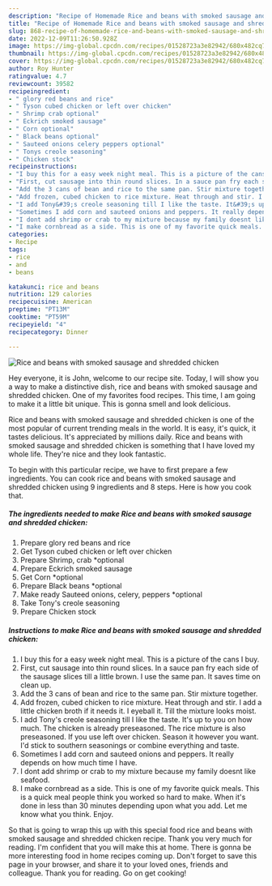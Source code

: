 ```yaml
---
description: "Recipe of Homemade Rice and beans with smoked sausage and shredded chicken"
title: "Recipe of Homemade Rice and beans with smoked sausage and shredded chicken"
slug: 868-recipe-of-homemade-rice-and-beans-with-smoked-sausage-and-shredded-chicken
date: 2022-12-09T11:26:50.928Z
image: https://img-global.cpcdn.com/recipes/01528723a3e82942/680x482cq70/rice-and-beans-with-smoked-sausage-and-shredded-chicken-recipe-main-photo.jpg
thumbnail: https://img-global.cpcdn.com/recipes/01528723a3e82942/680x482cq70/rice-and-beans-with-smoked-sausage-and-shredded-chicken-recipe-main-photo.jpg
cover: https://img-global.cpcdn.com/recipes/01528723a3e82942/680x482cq70/rice-and-beans-with-smoked-sausage-and-shredded-chicken-recipe-main-photo.jpg
author: Roy Hunter
ratingvalue: 4.7
reviewcount: 39582
recipeingredient:
- " glory red beans and rice"
- " Tyson cubed chicken or left over chicken"
- " Shrimp crab optional"
- " Eckrich smoked sausage"
- " Corn optional"
- " Black beans optional"
- " Sauteed onions celery peppers optional"
- " Tonys creole seasoning"
- " Chicken stock"
recipeinstructions:
- "I buy this for a easy week night meal. This is a picture of the cans I buy."
- "First, cut sausage into thin round slices. In a sauce pan fry each side of the sausage slices till a little brown. I use the same pan. It saves time on clean up."
- "Add the 3 cans of bean and rice to the same pan. Stir mixture together."
- "Add frozen, cubed chicken to rice mixture. Heat through and stir. I add a little chicken broth if it needs it. I eyeball it. Till the mixture looks moist."
- "I add Tony&#39;s creole seasoning till I like the taste. It&#39;s up to you on how much. The chicken is already preseasoned. The rice mixture is also preseasoned. If you use left over chicken. Season it however you want. I&#39;d stick to southern seasonings or combine everything and taste."
- "Sometimes I add corn and sauteed onions and peppers. It really depends on how much time I have."
- "I dont add shrimp or crab to my mixture because my family doesnt like seafood."
- "I make cornbread as a side. This is one of my favorite quick meals. This is a quick meal people think you worked so hard to make. When it&#39;s done in less than 30 minutes depending upon what you add. Let me know what you think. Enjoy."
categories:
- Recipe
tags:
- rice
- and
- beans

katakunci: rice and beans 
nutrition: 129 calories
recipecuisine: American
preptime: "PT13M"
cooktime: "PT59M"
recipeyield: "4"
recipecategory: Dinner

---
```



![Rice and beans with smoked sausage and shredded chicken](https://img-global.cpcdn.com/recipes/01528723a3e82942/680x482cq70/rice-and-beans-with-smoked-sausage-and-shredded-chicken-recipe-main-photo.jpg)

Hey everyone, it is John, welcome to our recipe site. Today, I will show you a way to make a distinctive dish, rice and beans with smoked sausage and shredded chicken. One of my favorites food recipes. This time, I am going to make it a little bit unique. This is gonna smell and look delicious.

Rice and beans with smoked sausage and shredded chicken is one of the most popular of current trending meals in the world. It is easy, it's quick, it tastes delicious. It's appreciated by millions daily. Rice and beans with smoked sausage and shredded chicken is something that I have loved my whole life. They're nice and they look fantastic.




To begin with this particular recipe, we have to first prepare a few ingredients. You can cook rice and beans with smoked sausage and shredded chicken using 9 ingredients and 8 steps. Here is how you cook that.

<!--inarticleads1-->

##### The ingredients needed to make Rice and beans with smoked sausage and shredded chicken:

1. Prepare  glory red beans and rice
1. Get  Tyson cubed chicken or left over chicken
1. Prepare  Shrimp, crab *optional
1. Prepare  Eckrich smoked sausage
1. Get  Corn *optional
1. Prepare  Black beans *optional
1. Make ready  Sauteed onions, celery, peppers *optional
1. Take  Tony&#39;s creole seasoning
1. Prepare  Chicken stock




<!--inarticleads2-->

##### Instructions to make Rice and beans with smoked sausage and shredded chicken:

1. I buy this for a easy week night meal. This is a picture of the cans I buy.
1. First, cut sausage into thin round slices. In a sauce pan fry each side of the sausage slices till a little brown. I use the same pan. It saves time on clean up.
1. Add the 3 cans of bean and rice to the same pan. Stir mixture together.
1. Add frozen, cubed chicken to rice mixture. Heat through and stir. I add a little chicken broth if it needs it. I eyeball it. Till the mixture looks moist.
1. I add Tony&#39;s creole seasoning till I like the taste. It&#39;s up to you on how much. The chicken is already preseasoned. The rice mixture is also preseasoned. If you use left over chicken. Season it however you want. I&#39;d stick to southern seasonings or combine everything and taste.
1. Sometimes I add corn and sauteed onions and peppers. It really depends on how much time I have.
1. I dont add shrimp or crab to my mixture because my family doesnt like seafood.
1. I make cornbread as a side. This is one of my favorite quick meals. This is a quick meal people think you worked so hard to make. When it&#39;s done in less than 30 minutes depending upon what you add. Let me know what you think. Enjoy.




So that is going to wrap this up with this special food rice and beans with smoked sausage and shredded chicken recipe. Thank you very much for reading. I'm confident that you will make this at home. There is gonna be more interesting food in home recipes coming up. Don't forget to save this page in your browser, and share it to your loved ones, friends and colleague. Thank you for reading. Go on get cooking!
